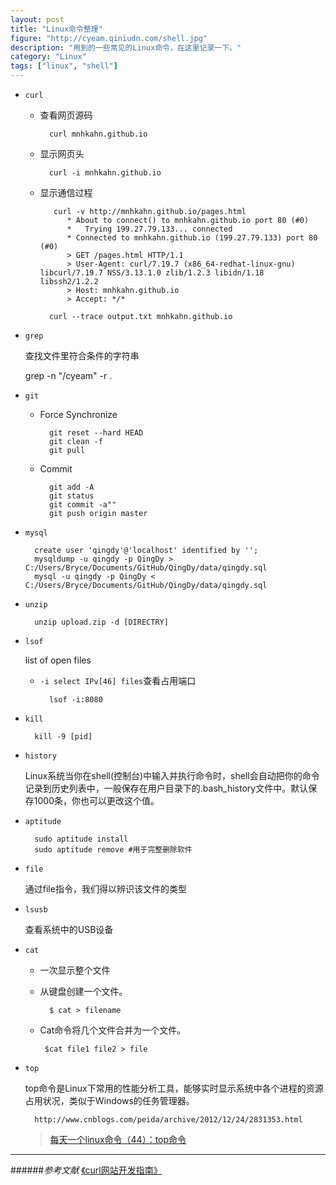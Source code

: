 ```yaml
---
layout: post
title: "Linux命令整理"
figure: "http://cyeam.qiniudn.com/shell.jpg"
description: "用到的一些常见的Linux命令，在这里记录一下。"
category: "Linux"
tags: ["linux", "shell"]
---
```


+ `curl`
	+ 查看网页源码

			curl mnhkahn.github.io
	+ 显示网页头
		
			curl -i mnhkahn.github.io
	+ 显示通信过程

			 curl -v http://mnhkahn.github.io/pages.html
				* About to connect() to mnhkahn.github.io port 80 (#0)
				*   Trying 199.27.79.133... connected
				* Connected to mnhkahn.github.io (199.27.79.133) port 80 (#0)
				> GET /pages.html HTTP/1.1
				> User-Agent: curl/7.19.7 (x86_64-redhat-linux-gnu) libcurl/7.19.7 NSS/3.13.1.0 zlib/1.2.3 libidn/1.18 libssh2/1.2.2
				> Host: mnhkahn.github.io
				> Accept: */*

			curl --trace output.txt mnhkahn.github.io

+ `grep`

	查找文件里符合条件的字符串

	 grep -n "/cyeam" -r .

+ `git`
	+ Force Synchronize

			git reset --hard HEAD
			git clean -f
			git pull

	+ Commit

			git add -A
			git status
			git commit -a""
			git push origin master

+ `mysql`
	
		create user 'qingdy'@'localhost' identified by '';
		mysqldump -u qingdy -p QingDy > C:/Users/Bryce/Documents/GitHub/QingDy/data/qingdy.sql
		mysql -u qingdy -p QingDy < C:/Users/Bryce/Documents/GitHub/QingDy/data/qingdy.sql

+ `unzip`

		unzip upload.zip -d [DIRECTRY]
	
+ `lsof`

	list of open files

	+ `-i select IPv[46] files`查看占用端口

			lsof -i:8080
	
+ `kill`

		kill -9 [pid]

+ `history`

	Linux系统当你在shell(控制台)中输入并执行命令时，shell会自动把你的命令记录到历史列表中，一般保存在用户目录下的.bash_history文件中。默认保存1000条，你也可以更改这个值。

+ `aptitude`

		sudo aptitude install
		sudo aptitude remove #用于完整删除软件

+ `file`

	通过file指令，我们得以辨识该文件的类型

+ `lsusb`

	查看系统中的USB设备

+ `cat`

	+ 一次显示整个文件
	+ 从键盘创建一个文件。

			$ cat > filename

	+  Cat命令将几个文件合并为一个文件。

			$cat file1 file2 > file

+ `top`

	top命令是Linux下常用的性能分析工具，能够实时显示系统中各个进程的资源占用状况，类似于Windows的任务管理器。

		http://www.cnblogs.com/peida/archive/2012/12/24/2831353.html

	> [每天一个linux命令（44）：top命令](http://www.cnblogs.com/peida/archive/2012/12/24/2831353.html)


---

######*参考文献*
[《curl网站开发指南》](http://www.ruanyifeng.com/blog/2011/09/curl.html)